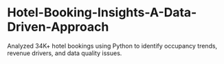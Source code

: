 # Hotel-Booking-Insights-A-Data-Driven-Approach
Analyzed 34K+ hotel bookings using Python to identify occupancy trends, revenue drivers, and data quality issues.

